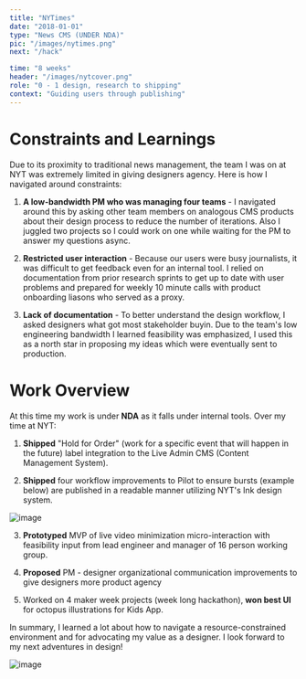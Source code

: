 ```yaml
---
title: "NYTimes"
date: "2018-01-01"
type: "News CMS (UNDER NDA)"
pic: "/images/nytimes.png"
next: "/hack"

time: "8 weeks"
header: "/images/nytcover.png"
role: "0 - 1 design, research to shipping"
context: "Guiding users through publishing"
---
```


# Constraints and Learnings

Due to its proximity to traditional news management, the team I was on at NYT was extremely limited in giving designers agency. Here is how I navigated around constraints:

1. **A low-bandwidth PM who was managing four teams** - I navigated around this by asking other team members on analogous CMS products about their design process to reduce the number of iterations. Also I juggled two projects so I could work on one while waiting for the PM to answer my questions async.

2. **Restricted user interaction** - Because our users were busy journalists, it was difficult to get feedback even for an internal tool. I relied on documentation from prior research sprints to get up to date with user problems and prepared for weekly 10 minute calls with product onboarding liasons who served as a proxy.

3. **Lack of documentation** - To better understand the design workflow, I asked designers what got most stakeholder buyin. Due to the team's low engineering bandwidth I learned feasibility was emphasized, I used this as a north star in proposing my ideas which were eventually sent to production.

# Work Overview

At this time my work is under **NDA** as it falls under internal tools. Over my time at NYT:

1. **Shipped** "Hold for Order" (work for a specific event that will happen in the future) label integration to the Live Admin CMS (Content Management System).

2. **Shipped** four workflow improvements to Pilot to ensure bursts (example below) are published in a readable manner utilizing NYT's Ink design system.

![image](images/nyt/burst.png)

3. **Prototyped** MVP of live video minimization micro-interaction with feasibility input from lead engineer and manager of 16 person working group.

4. **Proposed** PM - designer organizational communication improvements to give designers more product agency

5. Worked on 4 maker week projects (week long hackathon), **won best UI** for octopus illustrations for Kids App.

In summary, I learned a lot about how to navigate a resource-constrained environment and for advocating my value as a designer. I look forward to my next adventures in design!

![image](images/nyt/thanks.png)
